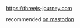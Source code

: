 https://threejs-journey.com

recommended [on mastodon](https://vis.social/@jasper/109603420911631051)